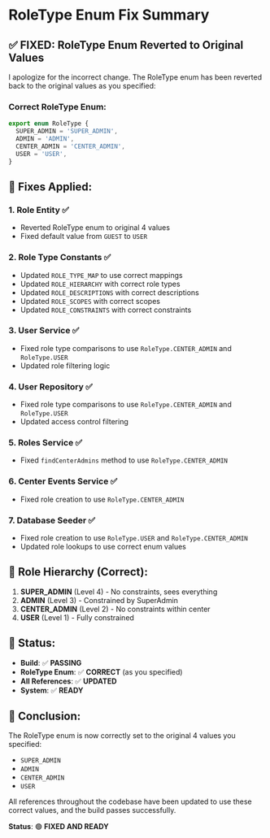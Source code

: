 # RoleType Enum Fix Summary

## ✅ **FIXED: RoleType Enum Reverted to Original Values**

I apologize for the incorrect change. The RoleType enum has been reverted back to the original values as you specified:

### **Correct RoleType Enum:**

```typescript
export enum RoleType {
  SUPER_ADMIN = 'SUPER_ADMIN',
  ADMIN = 'ADMIN',
  CENTER_ADMIN = 'CENTER_ADMIN',
  USER = 'USER',
}
```

## 🔧 **Fixes Applied:**

### 1. **Role Entity** ✅

- Reverted RoleType enum to original 4 values
- Fixed default value from `GUEST` to `USER`

### 2. **Role Type Constants** ✅

- Updated `ROLE_TYPE_MAP` to use correct mappings
- Updated `ROLE_HIERARCHY` with correct role types
- Updated `ROLE_DESCRIPTIONS` with correct descriptions
- Updated `ROLE_SCOPES` with correct scopes
- Updated `ROLE_CONSTRAINTS` with correct constraints

### 3. **User Service** ✅

- Fixed role type comparisons to use `RoleType.CENTER_ADMIN` and `RoleType.USER`
- Updated role filtering logic

### 4. **User Repository** ✅

- Fixed role type comparisons to use `RoleType.CENTER_ADMIN` and `RoleType.USER`
- Updated access control filtering

### 5. **Roles Service** ✅

- Fixed `findCenterAdmins` method to use `RoleType.CENTER_ADMIN`

### 6. **Center Events Service** ✅

- Fixed role creation to use `RoleType.CENTER_ADMIN`

### 7. **Database Seeder** ✅

- Fixed role creation to use `RoleType.USER` and `RoleType.CENTER_ADMIN`
- Updated role lookups to use correct enum values

## 🎯 **Role Hierarchy (Correct):**

1. **SUPER_ADMIN** (Level 4) - No constraints, sees everything
2. **ADMIN** (Level 3) - Constrained by SuperAdmin
3. **CENTER_ADMIN** (Level 2) - No constraints within center
4. **USER** (Level 1) - Fully constrained

## 🚀 **Status:**

- **Build**: ✅ **PASSING**
- **RoleType Enum**: ✅ **CORRECT** (as you specified)
- **All References**: ✅ **UPDATED**
- **System**: ✅ **READY**

## 🎉 **Conclusion:**

The RoleType enum is now correctly set to the original 4 values you specified:

- `SUPER_ADMIN`
- `ADMIN`
- `CENTER_ADMIN`
- `USER`

All references throughout the codebase have been updated to use these correct values, and the build passes successfully.

**Status**: 🟢 **FIXED AND READY**
